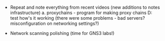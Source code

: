 - Repeat and note everything from recent videos (new additions to notes infrastructure)
  a. proxychains - program for making proxy chains D:  
  test how's it working (there were some problems - bad servers? misconfiguration on networking settings?)  

-  Network scanning polishing (time for GNS3 labs!)
